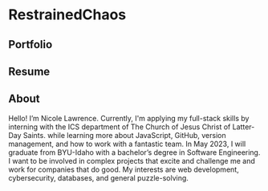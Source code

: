 # RestrainedChaos
## Portfolio
## Resume
## About
Hello! I’m Nicole Lawrence. 
Currently, I'm applying my full-stack skills by interning with the ICS department of The Church of Jesus Christ of Latter-Day Saints. while learning more about JavaScript, GitHub, version management, and how to work with a fantastic team. 
In May 2023, I will graduate from BYU-Idaho with a bachelor’s degree in Software Engineering. 
I want to be involved in complex projects that excite and challenge me and work for companies that do good. My interests are web development, cybersecurity, databases, and general puzzle-solving. 